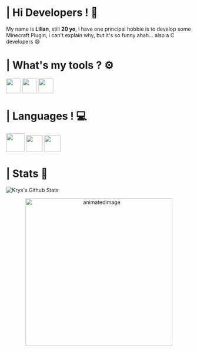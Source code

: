 # | Hi Developers ! 👋

My name is **Lilian**, still **20 yo**, i have one principal hobbie is to develop some Minecraft Plugin, i can't explain why, but it's so funny ahah...
also a C developers 😄

# | What's my tools ? ⚙️

<p align="left">
  <img src="https://upload.wikimedia.org/wikipedia/commons/thumb/9/9c/IntelliJ_IDEA_Icon.svg/1200px-IntelliJ_IDEA_Icon.svg.png" width="40px">
  <img src="https://git-scm.com/images/logos/downloads/Git-Icon-1788C.png" width="40px">
  <img src="https://www.google.com/url?sa=i&url=https%3A%2F%2Flegacy.reactjs.org%2Fdocs%2Fintroducing-jsx.html&psig=AOvVaw2gCY5vg7lG1-0gHfV4fTds&ust=1695653533852000&source=images&cd=vfe&opi=89978449&ved=0CBAQjRxqFwoTCKiF6-i_w4EDFQAAAAAdAAAAABAD" width="40px">

</p>

# | Languages ! 💻

<p align="left">
   <img src="https://cdn-icons-png.flaticon.com/512/226/226777.png" width="50px">
   <img src="https://static-00.iconduck.com/assets.00/c-sharp-c-icon-456x512-9sej0lrz.png" width="45px">
   <img src="https://static-00.iconduck.com/assets.00/c-cpp-icon-459x512-qddxdsrt.png" width="45px">
 
</p>

# | Stats 🧭

<img alt="Krys's Github Stats" src="https://github-readme-stats.vercel.app/api?username=KryKox&show_icons=true&hide_border=true&theme=tokyonight" />

<p align="center">
  <img src="animated.gif" alt="animatedimage" width="400px">
</p
